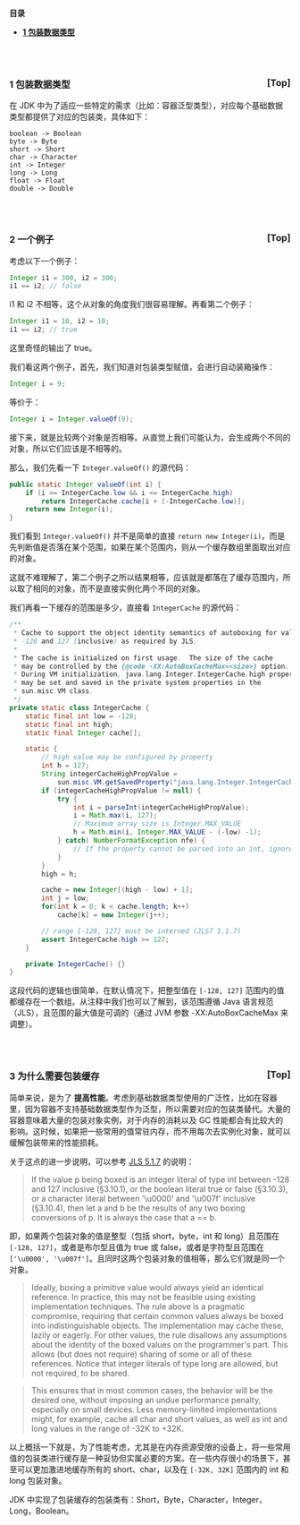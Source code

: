 <a name="index">**目录**</a>

- <a href="#ch1">**1 包装数据类型**</a>

<br>
<br>

### <a name="ch1">1 包装数据类型</a><a style="float:right;text-decoration:none;" href="#index">[Top]</a>

在 JDK 中为了适应一些特定的需求（比如：容器泛型类型），对应每个基础数据类型都提供了对应的包装类，具体如下：

```
boolean -> Boolean
byte -> Byte
short -> Short
char -> Character
int -> Integer
long -> Long
float -> Float
double -> Double
```

<br>
<br>

### <a name="ch2">2 一个例子</a><a style="float:right;text-decoration:none;" href="#index">[Top]</a>

考虑以下一个例子：

```java
Integer i1 = 300, i2 = 300;
i1 == i2; // false
```

i1 和 i2 不相等，这个从对象的角度我们很容易理解。再看第二个例子：

```java
Integer i1 = 10, i2 = 10;
i1 == i2; // true
```

这里奇怪的输出了 true。

我们看这两个例子，首先，我们知道对包装类型赋值，会进行自动装箱操作：

```java
Integer i = 9;
```

等价于：

```java
Integer i = Integer.valueOf(9);
```

接下来，就是比较两个对象是否相等。从直觉上我们可能认为，会生成两个不同的对象，所以它们应该是不相等的。

那么，我们先看一下 `Integer.valueOf()` 的源代码：

```java
public static Integer valueOf(int i) {
    if (i >= IntegerCache.low && i <= IntegerCache.high)
        return IntegerCache.cache[i + (-IntegerCache.low)];
    return new Integer(i);
}
```

我们看到 `Integer.valueOf()` 并不是简单的直接 `return new Integer(i)`，而是先判断值是否落在某个范围，如果在某个范围内，则从一个缓存数组里面取出对应的对象。

这就不难理解了，第二个例子之所以结果相等，应该就是都落在了缓存范围内，所以取了相同的对象，而不是直接实例化两个不同的对象。

我们再看一下缓存的范围是多少，直接看 `IntegerCache` 的源代码：

```java
/**
 * Cache to support the object identity semantics of autoboxing for values between
 * -128 and 127 (inclusive) as required by JLS.
 *
 * The cache is initialized on first usage.  The size of the cache
 * may be controlled by the {@code -XX:AutoBoxCacheMax=<size>} option.
 * During VM initialization, java.lang.Integer.IntegerCache.high property
 * may be set and saved in the private system properties in the
 * sun.misc.VM class.
 */
private static class IntegerCache {
    static final int low = -128;
    static final int high;
    static final Integer cache[];

    static {
        // high value may be configured by property
        int h = 127;
        String integerCacheHighPropValue =
            sun.misc.VM.getSavedProperty("java.lang.Integer.IntegerCache.high");
        if (integerCacheHighPropValue != null) {
            try {
                int i = parseInt(integerCacheHighPropValue);
                i = Math.max(i, 127);
                // Maximum array size is Integer.MAX_VALUE
                h = Math.min(i, Integer.MAX_VALUE - (-low) -1);
            } catch( NumberFormatException nfe) {
                // If the property cannot be parsed into an int, ignore it.
            }
        }
        high = h;

        cache = new Integer[(high - low) + 1];
        int j = low;
        for(int k = 0; k < cache.length; k++)
            cache[k] = new Integer(j++);

        // range [-128, 127] must be interned (JLS7 5.1.7)
        assert IntegerCache.high >= 127;
    }

    private IntegerCache() {}
}
```

这段代码的逻辑也很简单，在默认情况下，把整型值在 `[-128, 127]` 范围内的值都缓存在一个数组。从注释中我们也可以了解到，该范围遵循 Java 语言规范（JLS），且范围的最大值是可调的（通过 JVM 参数 -XX:AutoBoxCacheMax 来调整）。

<br>
<br>

### <a name="ch3">3 为什么需要包装缓存</a><a style="float:right;text-decoration:none;" href="#index">[Top]</a>

简单来说，是为了 **提高性能**。考虑到基础数据类型使用的广泛性，比如在容器里，因为容器不支持基础数据类型作为泛型，所以需要对应的包装类替代。大量的容器意味着大量的包装对象实例，对于内存的消耗以及 GC 性能都会有比较大的影响。这时候，如果把一些常用的值常驻内存，而不用每次去实例化对象，就可以缓解包装带来的性能损耗。

关于这点的进一步说明，可以参考 [JLS 5.1.7](https://docs.oracle.com/javase/specs/jls/se8/html/jls-5.html#jls-5.1.7) 的说明：

>If the value p being boxed is an integer literal of type int between -128 and 127 inclusive (§3.10.1), or the boolean literal true or false (§3.10.3), or a character literal between '\u0000' and '\u007f' inclusive (§3.10.4), then let a and b be the results of any two boxing conversions of p. It is always the case that a == b.

即，如果两个包装对象的值是整型（包括 short，byte，int 和 long）且范围在 `[-128, 127]`，或者是布尔型且值为 true 或 false，或者是字符型且范围在 `['\u0000', '\u007f']`。且同时这两个包装对象的值相等，那么它们就是同一个对象。

>Ideally, boxing a primitive value would always yield an identical reference. In practice, this may not be feasible using existing implementation techniques. The rule above is a pragmatic compromise, requiring that certain common values always be boxed into indistinguishable objects. The implementation may cache these, lazily or eagerly. For other values, the rule disallows any assumptions about the identity of the boxed values on the programmer's part. This allows (but does not require) sharing of some or all of these references. Notice that integer literals of type long are allowed, but not required, to be shared.

>This ensures that in most common cases, the behavior will be the desired one, without imposing an undue performance penalty, especially on small devices. Less memory-limited implementations might, for example, cache all char and short values, as well as int and long values in the range of -32K to +32K.

以上概括一下就是，为了性能考虑，尤其是在内存资源受限的设备上，将一些常用值的包装类进行缓存是一种妥协但实属必要的方案。在一些内存很小的场景下，甚至可以更加激进地缓存所有的 short、char，以及在 `[-32K, 32K]` 范围内的 int 和 long 包装对象。

JDK 中实现了包装缓存的包装类有：Short，Byte，Character，Integer，Long，Boolean。


































































